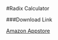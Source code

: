 #Radix Calculator

###Download Link

[Amazon Appstore](https://www.amazon.ca/Carson-Craig-The-Radix-Calculator/dp/B014IUXNNS)

